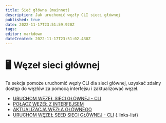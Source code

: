 ```yaml
---
title: Sieć główna (mainnet)
description: Jak uruchomić węzły CLI sieci głównej
published: true
date: 2022-11-17T23:51:59.920Z
tags: 
editor: markdown
dateCreated: 2022-11-17T23:51:02.430Z
---
```


# 🖥 Węzeł sieci głównej

Ta sekcja pomoże uruchomić węzły CLI dla sieci głównej, uzyskać zdalny dostęp do węzłów za pomocą interfejsu i zaktualizować węzeł.


- [URUCHOM WĘZEŁ SIECI GŁÓWNEJ - CLI](/pl/mainnet/run-a-mainnet-node)
- [POŁĄCZ WĘZEŁ Z INTERFEJSEM](/pl/mainnet/connect-node-to-interface)
- [AKTUALIZACJA WĘZŁA GŁÓWNEGO](/pl/mainnet/update-mainnet-node)
- [URUCHOM WĘZEŁ SEED SIECI GŁÓWNEJ - CLI](/pl/mainnet/seed-node)
{.links-list}